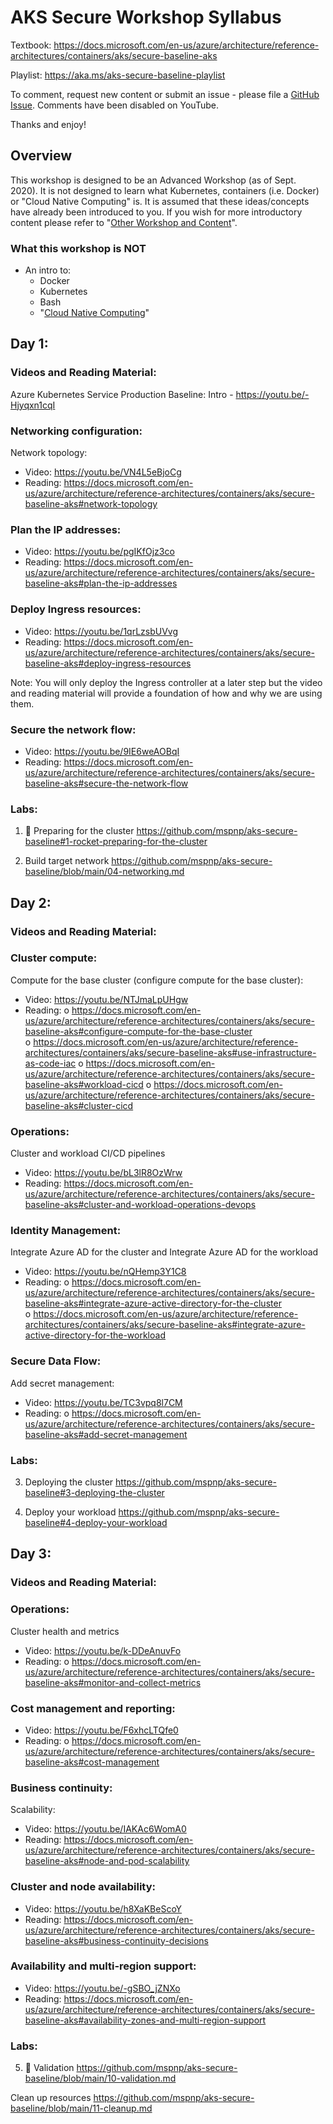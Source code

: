 # AKS Secure Workshop Syllabus

Textbook: https://docs.microsoft.com/en-us/azure/architecture/reference-architectures/containers/aks/secure-baseline-aks

Playlist: https://aka.ms/aks-secure-baseline-playlist

To comment, request new content or submit an issue - please file a [GitHub Issue](https://github.com/CloudNativeGBB/aks-secure-workshop/issues).  Comments have been disabled on YouTube.  

Thanks and enjoy!

## Overview

This workshop is designed to be an Advanced Workshop (as of Sept. 2020).  It is not designed to learn what Kubernetes, containers (i.e. Docker) or "Cloud Native Computing" is.  It is assumed that these ideas/concepts have already been introduced to you.  If you wish for more introductory content please refer to "[Other Workshop and Content](other-workshops-and-content.md)".

### What this workshop is **NOT**
- An intro to:
  - Docker
  - Kubernetes
  - Bash
  - "[Cloud Native Computing](https://github.com/cncf/foundation/blob/master/charter.md#1-mission-of-the-cloud-native-computing-foundation)"

## Day 1:
### Videos and Reading Material:
Azure Kubernetes Service Production Baseline: Intro - https://youtu.be/-Hjyqxn1cqI 

### Networking configuration:
Network topology:
-	Video: https://youtu.be/VN4L5eBjoCg
-	Reading: https://docs.microsoft.com/en-us/azure/architecture/reference-architectures/containers/aks/secure-baseline-aks#network-topology  
                                                
### Plan the IP addresses:
-	Video: https://youtu.be/pgIKfOjz3co 
-	Reading: https://docs.microsoft.com/en-us/azure/architecture/reference-architectures/containers/aks/secure-baseline-aks#plan-the-ip-addresses 
 
### Deploy Ingress resources:
-	Video: https://youtu.be/1qrLzsbUVvg 
-	Reading: https://docs.microsoft.com/en-us/azure/architecture/reference-architectures/containers/aks/secure-baseline-aks#deploy-ingress-resources 

Note: You will only deploy the Ingress controller at a later step but the video and reading material will provide a foundation of how and why we are using them.

### Secure the network flow:
-	Video: https://youtu.be/9IE6weAOBqI 
-	Reading: https://docs.microsoft.com/en-us/azure/architecture/reference-architectures/containers/aks/secure-baseline-aks#secure-the-network-flow 
                        
### Labs:
1. 🚀 Preparing for the cluster
https://github.com/mspnp/aks-secure-baseline#1-rocket-preparing-for-the-cluster

2. Build target network
https://github.com/mspnp/aks-secure-baseline/blob/main/04-networking.md

## Day 2:
### Videos and Reading Material:

### Cluster compute:
Compute for the base cluster (configure compute for the base cluster):
-	Video: https://youtu.be/NTJmaLpUHgw 
-	Reading: 
o	https://docs.microsoft.com/en-us/azure/architecture/reference-architectures/containers/aks/secure-baseline-aks#configure-compute-for-the-base-cluster   
o	https://docs.microsoft.com/en-us/azure/architecture/reference-architectures/containers/aks/secure-baseline-aks#use-infrastructure-as-code-iac
o	https://docs.microsoft.com/en-us/azure/architecture/reference-architectures/containers/aks/secure-baseline-aks#workload-cicd
o	https://docs.microsoft.com/en-us/azure/architecture/reference-architectures/containers/aks/secure-baseline-aks#cluster-cicd

### Operations:
Cluster and workload CI/CD pipelines
-	Video: https://youtu.be/bL3lR8OzWrw 
-	Reading: https://docs.microsoft.com/en-us/azure/architecture/reference-architectures/containers/aks/secure-baseline-aks#cluster-and-workload-operations-devops           

### Identity Management:
Integrate Azure AD for the cluster and Integrate Azure AD for the workload
-	Video: https://youtu.be/nQHemp3Y1C8 
-	Reading: 
o	https://docs.microsoft.com/en-us/azure/architecture/reference-architectures/containers/aks/secure-baseline-aks#integrate-azure-active-directory-for-the-cluster  
o	https://docs.microsoft.com/en-us/azure/architecture/reference-architectures/containers/aks/secure-baseline-aks#integrate-azure-active-directory-for-the-workload 

### Secure Data Flow:
Add secret management:
-	Video: https://youtu.be/TC3vpq8l7CM 
-	Reading: 
o	https://docs.microsoft.com/en-us/azure/architecture/reference-architectures/containers/aks/secure-baseline-aks#add-secret-management 

### Labs:
3. Deploying the cluster
https://github.com/mspnp/aks-secure-baseline#3-deploying-the-cluster

4. Deploy your workload
https://github.com/mspnp/aks-secure-baseline#4-deploy-your-workload

## Day 3:
### Videos and Reading Material:

### Operations:
Cluster health and metrics
-	Video: https://youtu.be/k-DDeAnuvFo 
-	Reading: 
o	https://docs.microsoft.com/en-us/azure/architecture/reference-architectures/containers/aks/secure-baseline-aks#monitor-and-collect-metrics

### Cost management and reporting:
-	Video: https://youtu.be/F6xhcLTQfe0 
-	Reading:
o	https://docs.microsoft.com/en-us/azure/architecture/reference-architectures/containers/aks/secure-baseline-aks#cost-management 
 
### Business continuity:
Scalability:
-	Video: https://youtu.be/IAKAc6WomA0 
-	Reading: https://docs.microsoft.com/en-us/azure/architecture/reference-architectures/containers/aks/secure-baseline-aks#node-and-pod-scalability 

### Cluster and node availability:
-	Video: https://youtu.be/h8XaKBeScoY 
-	Reading: https://docs.microsoft.com/en-us/azure/architecture/reference-architectures/containers/aks/secure-baseline-aks#business-continuity-decisions 

### Availability and multi-region support:
-	Video: https://youtu.be/-gSBO_jZNXo 
-	Reading: https://docs.microsoft.com/en-us/azure/architecture/reference-architectures/containers/aks/secure-baseline-aks#availability-zones-and-multi-region-support 

### Labs:
5. 🏁 Validation
https://github.com/mspnp/aks-secure-baseline/blob/main/10-validation.md

Clean up resources
https://github.com/mspnp/aks-secure-baseline/blob/main/11-cleanup.md
